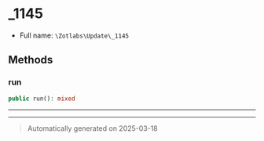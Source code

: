 
# _1145





* Full name: `\Zotlabs\Update\_1145`




## Methods


### run



```php
public run(): mixed
```












***


***
> Automatically generated on 2025-03-18

